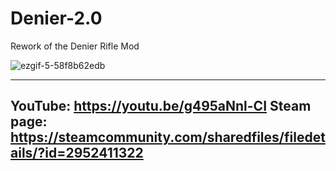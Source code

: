 # Denier-2.0

Rework of the Denier Rifle Mod

![ezgif-5-58f8b62edb](https://github.com/supchyan/Denier-2.0/assets/123704468/36a19983-3475-4561-a665-884650d8443a)

---
YouTube: https://youtu.be/g495aNnl-CI
Steam page: https://steamcommunity.com/sharedfiles/filedetails/?id=2952411322
---
